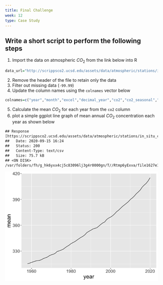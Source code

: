 ```yaml
---
title: Final Challenge
week: 12
type: Case Study
---
```


## Write a short script to perform the following steps

1. Import the data on atmospheric $CO_2$ from the link below into R


```r
data_url="http://scrippsco2.ucsd.edu/assets/data/atmospheric/stations/in_situ_co2/monthly/monthly_in_situ_co2_mlo.csv"
```

2. Remove the header of the file to retain only the data
3. Filter out missing data (`-99.99`)
4. Update the column names using the `colnames` vector below


```r
colnames=c("year","month","excel","decimal_year","co2","co2_seasonal","co2_fit","co2_seasonalfit","co2_filled","co2_seasonalfilled")
```

5. Calculate the mean $CO_2$ for each year from the `co2` column
6. plot a simple ggplot line graph of mean annual $CO_2$ concentration each year as shown below





```
## Response [https://scrippsco2.ucsd.edu/assets/data/atmospheric/stations/in_situ_co2/monthly/monthly_in_situ_co2_mlo.csv]
##   Date: 2020-09-15 16:24
##   Status: 200
##   Content-Type: text/csv
##   Size: 75.7 kB
## <ON DISK>  /var/folders/fh/g_hk6yxx4cj5c83096lj3g4r0000gn/T//Rtmp6yExva/file1627e127c2228
```

![](CS_15_files/figure-html/unnamed-chunk-2-1.png)<!-- -->
